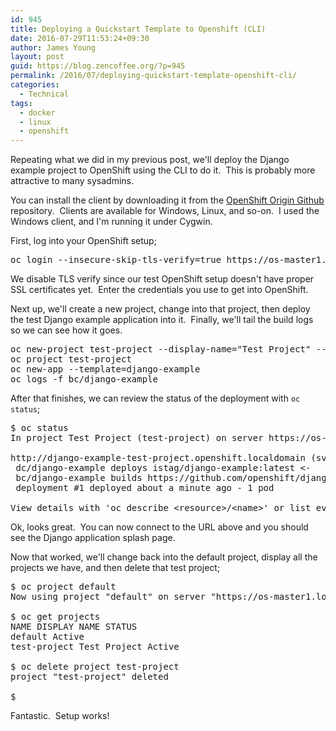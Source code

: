 ```yaml
---
id: 945
title: Deploying a Quickstart Template to Openshift (CLI)
date: 2016-07-29T11:53:24+09:30
author: James Young
layout: post
guid: https://blog.zencoffee.org/?p=945
permalink: /2016/07/deploying-quickstart-template-openshift-cli/
categories:
  - Technical
tags:
  - docker
  - linux
  - openshift
---
```

Repeating what we did in my previous post, we'll deploy the Django example project to OpenShift using the CLI to do it.  This is probably more attractive to many sysadmins.

You can install the client by downloading it from the [OpenShift Origin Github](https://github.com/openshift/origin/releases) repository.  Clients are available for Windows, Linux, and so-on.  I used the Windows client, and I'm running it under Cygwin.

First, log into your OpenShift setup;

<pre>oc login --insecure-skip-tls-verify=true https://os-master1.localdomain:8443</pre>

We disable TLS verify since our test OpenShift setup doesn't have proper SSL certificates yet.  Enter the credentials you use to get into OpenShift.

Next up, we'll create a new project, change into that project, then deploy the test Django example application into it.  Finally, we'll tail the build logs so we can see how it goes.

<pre>oc new-project test-project --display-name="Test Project" --description="Deployed from Command Line"
oc project test-project
oc new-app --template=django-example
oc logs -f bc/django-example</pre>

After that finishes, we can review the status of the deployment with `oc status`;

<pre>$ oc status
In project Test Project (test-project) on server https://os-master1.localdomain:8443

http://django-example-test-project.openshift.localdomain (svc/django-example)
 dc/django-example deploys istag/django-example:latest &lt;-
 bc/django-example builds https://github.com/openshift/django-ex.git with openshift/python:3.4
 deployment #1 deployed about a minute ago - 1 pod

View details with 'oc describe &lt;resource&gt;/&lt;name&gt;' or list everything with 'oc get all'.</pre>

Ok, looks great.  You can now connect to the URL above and you should see the Django application splash page.

Now that worked, we'll change back into the default project, display all the projects we have, and then delete that test project;

<pre>$ oc project default
Now using project "default" on server "https://os-master1.localdomain:8443".

$ oc get projects
NAME DISPLAY NAME STATUS
default Active
test-project Test Project Active

$ oc delete project test-project
project "test-project" deleted

$</pre>

Fantastic.  Setup works!